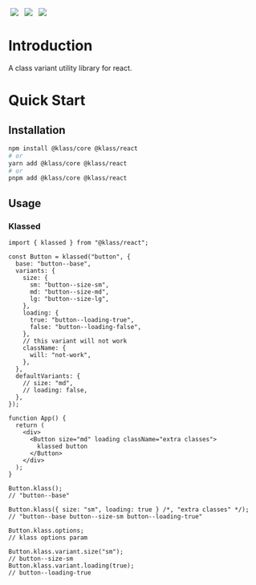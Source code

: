 <p>
  <a href="https://www.npmjs.com/package/@klass/react" style="display: inline-block; margin: 0px 4px;"><img src="https://badgen.net/npm/v/@klass/react"></a>
  <a href="https://bundlephobia.com/package/@klass/react" style="display: inline-block; margin: 0px 4px;"><img src="https://badgen.net/bundlephobia/minzip/@klass/react"></a>
  <a href="https://www.npmjs.com/package/@klass/react" style="display: inline-block; margin: 0px 4px;"><img src="https://badgen.net/npm/license/@klass/react"></a>
</p>

# Introduction <Badge type="warning" text="beta" />

A class variant utility library for react.

# Quick Start

## Installation

```bash
npm install @klass/core @klass/react
# or
yarn add @klass/core @klass/react
# or
pnpm add @klass/core @klass/react
```

## Usage

### Klassed

```tsx
import { klassed } from "@klass/react";

const Button = klassed("button", {
  base: "button--base",
  variants: {
    size: {
      sm: "button--size-sm",
      md: "button--size-md",
      lg: "button--size-lg",
    },
    loading: {
      true: "button--loading-true",
      false: "button--loading-false",
    },
    // this variant will not work
    className: {
      will: "not-work",
    },
  },
  defaultVariants: {
    // size: "md",
    // loading: false,
  },
});

function App() {
  return (
    <div>
      <Button size="md" loading className="extra classes">
        klassed button
      </Button>
    </div>
  );
}

Button.klass();
// "button--base"

Button.klass({ size: "sm", loading: true } /*, "extra classes" */);
// "button--base button--size-sm button--loading-true"

Button.klass.options;
// klass options param

Button.klass.variant.size("sm");
// button--size-sm
Button.klass.variant.loading(true);
// button--loading-true
```
